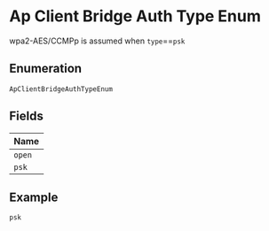 
# Ap Client Bridge Auth Type Enum

wpa2-AES/CCMPp is assumed when `type`==`psk`

## Enumeration

`ApClientBridgeAuthTypeEnum`

## Fields

| Name |
|  --- |
| `open` |
| `psk` |

## Example

```
psk
```

